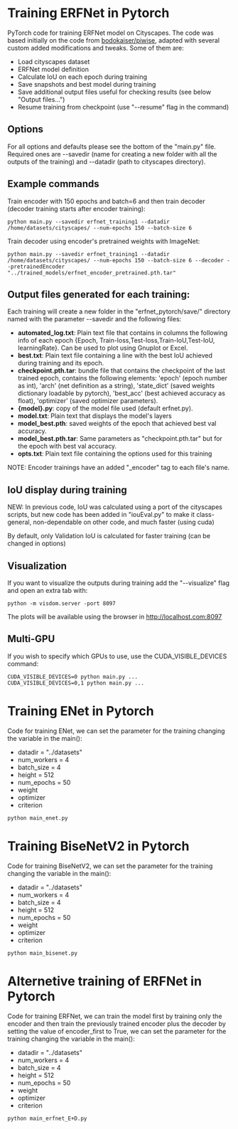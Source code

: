 # Training ERFNet in Pytorch

PyTorch code for training ERFNet model on Cityscapes. The code was based initially on the code from [bodokaiser/piwise](https://github.com/bodokaiser/piwise), adapted with several custom added modifications and tweaks. Some of them are:
- Load cityscapes dataset
- ERFNet model definition
- Calculate IoU on each epoch during training
- Save snapshots and best model during training
- Save additional output files useful for checking results (see below "Output files...")
- Resume training from checkpoint (use "--resume" flag in the command)

## Options
For all options and defaults please see the bottom of the "main.py" file. Required ones are --savedir (name for creating a new folder with all the outputs of the training) and --datadir (path to cityscapes directory).

## Example commands
Train encoder with 150 epochs and batch=6 and then train decoder (decoder training starts after encoder training):
```
python main.py --savedir erfnet_training1 --datadir /home/datasets/cityscapes/ --num-epochs 150 --batch-size 6 
```

Train decoder using encoder's pretrained weights with ImageNet:
```
python main.py --savedir erfnet_training1 --datadir /home/datasets/cityscapes/ --num-epochs 150 --batch-size 6 --decoder --pretrainedEncoder "../trained_models/erfnet_encoder_pretrained.pth.tar"
```

## Output files generated for each training:
Each training will create a new folder in the "erfnet_pytorch/save/" directory named with the parameter --savedir and the following files:
* **automated_log.txt**: Plain text file that contains in columns the following info of each epoch {Epoch, Train-loss,Test-loss,Train-IoU,Test-IoU, learningRate}. Can be used to plot using Gnuplot or Excel.
* **best.txt**: Plain text file containing a line with the best IoU achieved during training and its epoch.
* **checkpoint.pth.tar**: bundle file that contains the checkpoint of the last trained epoch, contains the following elements: 'epoch' (epoch number as int), 'arch' (net definition as a string), 'state_dict' (saved weights dictionary loadable by pytorch), 'best_acc' (best achieved accuracy as float), 'optimizer' (saved optimizer parameters).
* **{model}.py**: copy of the model file used (default erfnet.py). 
* **model.txt**: Plain text that displays the model's layers
* **model_best.pth**: saved weights of the epoch that achieved best val accuracy.
* **model_best.pth.tar**: Same parameters as "checkpoint.pth.tar" but for the epoch with best val accuracy.
* **opts.txt**: Plain text file containing the options used for this training

NOTE: Encoder trainings have an added "_encoder" tag to each file's name.

## IoU display during training

NEW: In previous code, IoU was calculated using a port of the cityscapes scripts, but new code has been added in "iouEval.py" to make it class-general, non-dependable on other code, and much faster (using cuda)

By default, only Validation IoU is calculated for faster training (can be changed in options)

## Visualization
If you want to visualize the outputs during training add the "--visualize" flag and open an extra tab with:
```
python -m visdom.server -port 8097
```
The plots will be available using the browser in http://localhost.com:8097

## Multi-GPU
If you wish to specify which GPUs to use, use the CUDA_VISIBLE_DEVICES command:
```
CUDA_VISIBLE_DEVICES=0 python main.py ...
CUDA_VISIBLE_DEVICES=0,1 python main.py ...
```
# Training ENet in Pytorch
Code for training ENet, we can set the parameter for the training changing the variable in the main():
- datadir = "../datasets"
- num_workers = 4
- batch_size = 4
- height = 512
- num_epochs = 50
- weight
- optimizer
- criterion
```
python main_enet.py
```
# Training BiseNetV2 in Pytorch
Code for training BiseNetV2, we can set the parameter for the training changing the variable in the main():
- datadir = "../datasets"
- num_workers = 4
- batch_size = 4
- height = 512
- num_epochs = 50
- weight
- optimizer
- criterion
```
python main_bisenet.py
```
# Alternetive training of ERFNet in Pytorch
Code for training ERFNet, we can train the model first by training only the encoder and then train the previously trained encoder plus the decoder by setting the value of encoder_first to True, we can set the parameter for the training changing the variable in the main():
- datadir = "../datasets"
- num_workers = 4
- batch_size = 4
- height = 512
- num_epochs = 50
- weight
- optimizer
- criterion
```
python main_erfnet_E+D.py
```
